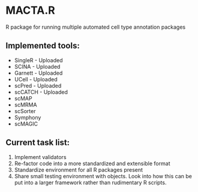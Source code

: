 # MACTA.R

R package for running multiple automated cell type annotation packages

## Implemented tools:
- SingleR - Uploaded
- SCINA - Uploaded
- Garnett - Uploaded
- UCell - Uploaded
- scPred - Uploaded
- scCATCH - Uploaded
- scMAP
- scMRMA
- scSorter
- Symphony
- scMAGIC

## Current task list:

1. Implement validators
2. Re-factor code into a more standardized and extensible format
3. Standardize environment for all R packages present
4. Share small testing environment with objects. Look into how this can be put into a larger framework rather than rudimentary R scripts.

